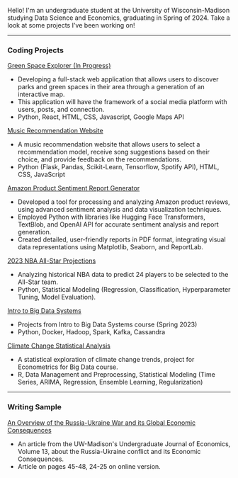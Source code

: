 Hello! I'm an undergraduate student at the University of Wisconsin-Madison studying Data Science and Economics, graduating in Spring of 2024. Take a look at some projects I've been working on!

---
### Coding Projects

[Green Space Explorer (In Progress)]()

- Developing a full-stack web application that allows users to discover parks and green spaces in their area through a generation of an interactive map.
- This application will have the framework of a social media platform with users, posts, and connection.
- Python, React, HTML, CSS, Javascript, Google Maps API

[Music Recommendation Website](https://github.com/bencoleman24/Music-Recommendation-Website/tree/main)

- A music recommendation website that allows users to select a recommendation model, receive song suggestions based on their choice, and provide feedback on the recommendations.
- Python (Flask, Pandas, Scikit-Learn, Tensorflow, Spotify API), HTML, CSS, JavaScript
  
[Amazon Product Sentiment Report Generator](https://github.com/bencoleman24/AmazonReviewInsights)

- Developed a tool for processing and analyzing Amazon product reviews, using advanced sentiment analysis and data visualization techniques.
- Employed Python with libraries like Hugging Face Transformers, TextBlob, and OpenAI API for accurate sentiment analysis and report generation.
- Created detailed, user-friendly reports in PDF format, integrating visual data representations using Matplotlib, Seaborn, and ReportLab.

[2023 NBA All-Star Projections](https://nbviewer.org/github/bencoleman24/2023-NBA-All-Star-Projections/blob/main/NBA%20All-Star%20Projections.ipynb/)

- Analyzing historical NBA data to predict 24 players to be selected to the All-Star team.
- Python, Statistical Modeling (Regression, Classification, Hyperparameter Tuning, Model Evaluation).

[Intro to Big Data Systems](https://github.com/bencoleman24/Intro-to-Big-Data-Systems)

- Projects from Intro to Big Data Systems course (Spring 2023)
- Python, Docker, Hadoop, Spark, Kafka, Cassandra

[Climate Change Statistical Analysis](https://github.com/bencoleman24/Climate-Change-Statistical-Analysis)

- A statistical exploration of climate change trends, project for Econometrics for Big Data course.
- R, Data Management and Preprocessing, Statistical Modeling (Time Series, ARIMA, Regression, Ensemble Learning, Regularization)

---
### Writing Sample

[An Overview of the Russia-Ukraine War and its Global Economic Consequences](https://issuu.com/uwequilibrium.com/docs/eq_volume_13_spread_)

- An article from the UW-Madison's Undergraduate Journal of Economics, Volume 13, about the Russia-Ukraine conflict and its Economic Consequences.
- Article on pages 45-48, 24-25 on online version.
